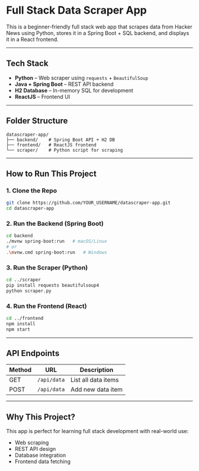 # Full Stack Data Scraper App

This is a beginner-friendly full stack web app that scrapes data from Hacker News using Python, stores it in a Spring Boot + SQL backend, and displays it in a React frontend.

---

## Tech Stack
- **Python** – Web scraper using `requests` + `BeautifulSoup`
- **Java + Spring Boot** – REST API backend
- **H2 Database** – In-memory SQL for development
- **ReactJS** – Frontend UI

---

## Folder Structure
```
datascraper-app/
├── backend/    # Spring Boot API + H2 DB
├── frontend/   # ReactJS frontend
└── scraper/    # Python script for scraping
```

---

## How to Run This Project

### 1. Clone the Repo
```bash
git clone https://github.com/YOUR_USERNAME/datascraper-app.git
cd datascraper-app
```

### 2. Run the Backend (Spring Boot)
```bash
cd backend
./mvnw spring-boot:run   # macOS/Linux
# or
.\mvnw.cmd spring-boot:run   # Windows
```

### 3. Run the Scraper (Python)
```bash
cd ../scraper
pip install requests beautifulsoup4
python scraper.py
```

### 4. Run the Frontend (React)
```bash
cd ../frontend
npm install
npm start
```

---

## API Endpoints
| Method | URL                 | Description          |
|--------|---------------------|----------------------|
| GET    | `/api/data`         | List all data items  |
| POST   | `/api/data`         | Add new data item    |

---

## Why This Project?
This app is perfect for learning full stack development with real-world use:
- Web scraping
- REST API design
- Database integration
- Frontend data fetching
